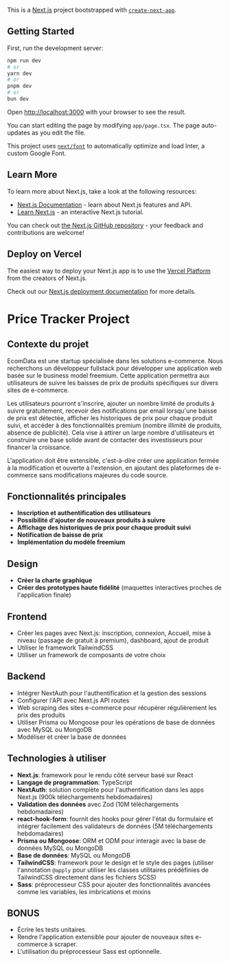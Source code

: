 This is a [Next.js](https://nextjs.org/) project bootstrapped with [`create-next-app`](https://github.com/vercel/next.js/tree/canary/packages/create-next-app).

## Getting Started

First, run the development server:

```bash
npm run dev
# or
yarn dev
# or
pnpm dev
# or
bun dev
```

Open [http://localhost:3000](http://localhost:3000) with your browser to see the result.

You can start editing the page by modifying `app/page.tsx`. The page auto-updates as you edit the file.

This project uses [`next/font`](https://nextjs.org/docs/basic-features/font-optimization) to automatically optimize and load Inter, a custom Google Font.

## Learn More

To learn more about Next.js, take a look at the following resources:

- [Next.js Documentation](https://nextjs.org/docs) - learn about Next.js features and API.
- [Learn Next.js](https://nextjs.org/learn) - an interactive Next.js tutorial.

You can check out [the Next.js GitHub repository](https://github.com/vercel/next.js/) - your feedback and contributions are welcome!

## Deploy on Vercel

The easiest way to deploy your Next.js app is to use the [Vercel Platform](https://vercel.com/new?utm_medium=default-template&filter=next.js&utm_source=create-next-app&utm_campaign=create-next-app-readme) from the creators of Next.js.

Check out our [Next.js deployment documentation](https://nextjs.org/docs/deployment) for more details.

# Price Tracker Project

## Contexte du projet

EcomData est une startup spécialisée dans les solutions e-commerce. Nous recherchons un développeur fullstack pour développer une application web basée sur le business model freemium. Cette application permettra aux utilisateurs de suivre les baisses de prix de produits spécifiques sur divers sites de e-commerce.

Les utilisateurs pourront s'inscrire, ajouter un nombre limité de produits à suivre gratuitement, recevoir des notifications par email lorsqu'une baisse de prix est détectée, afficher les historiques de prix pour chaque produit suivi, et accéder à des fonctionnalités premium (nombre illimité de produits, absence de publicité). Cela vise à attirer un large nombre d'utilisateurs et construire une base solide avant de contacter des investisseurs pour financer la croissance.

L'application doit être extensible, c'est-à-dire créer une application fermée à la modification et ouverte à l'extension, en ajoutant des plateformes de e-commerce sans modifications majeures du code source.

## Fonctionnalités principales

- **Inscription et authentification des utilisateurs**
- **Possibilité d'ajouter de nouveaux produits à suivre**
- **Affichage des historiques de prix pour chaque produit suivi**
- **Notification de baisse de prix**
- **Implémentation du modèle freemium**

## Design

- **Créer la charte graphique**
- **Créer des prototypes haute fidélité** (maquettes interactives proches de l'application finale)

## Frontend

- Créer les pages avec Next.js: inscription, connexion, Accueil, mise à niveau (passage de gratuit à premium), dashboard, ajout de produit
- Utiliser le framework TailwindCSS
- Utiliser un framework de composants de votre choix

## Backend

- Intégrer NextAuth pour l'authentification et la gestion des sessions
- Configurer l'API avec Next.js API routes
- Web scraping des sites e-commerce pour récupérer régulièrement les prix des produits
- Utiliser Prisma ou Mongoose pour les opérations de base de données avec MySQL ou MongoDB
- Modéliser et créer la base de données

## Technologies à utiliser

- **Next.js**: framework pour le rendu côté serveur basé sur React
- **Langage de programmation**: TypeScript
- **NextAuth**: solution complète pour l'authentification dans les apps Next.js (900k téléchargements hebdomadaires)
- **Validation des données** avec Zod (10M téléchargements hebdomadaires)
- **react-hook-form**: fournit des hooks pour gérer l'état du formulaire et intégrer facilement des validateurs de données (5M téléchargements hebdomadaires)
- **Prisma ou Mongoose**: ORM et ODM pour interagir avec la base de données MySQL ou MongoDB
- **Base de données**: MySQL ou MongoDB
- **TailwindCSS**: framework pour le design et le style des pages (utiliser l'annotation `@apply` pour utiliser les classes utilitaires prédéfinies de TailwindCSS directement dans les fichiers SCSS)
- **Sass**: préprocesseur CSS pour ajouter des fonctionnalités avancées comme les variables, les imbrications et mixins

## BONUS

- Écrire les tests unitaires.
- Rendre l'application extensible pour ajouter de nouveaux sites e-commerce à scraper.
- L'utilisation du préprocesseur Sass est optionnelle.
